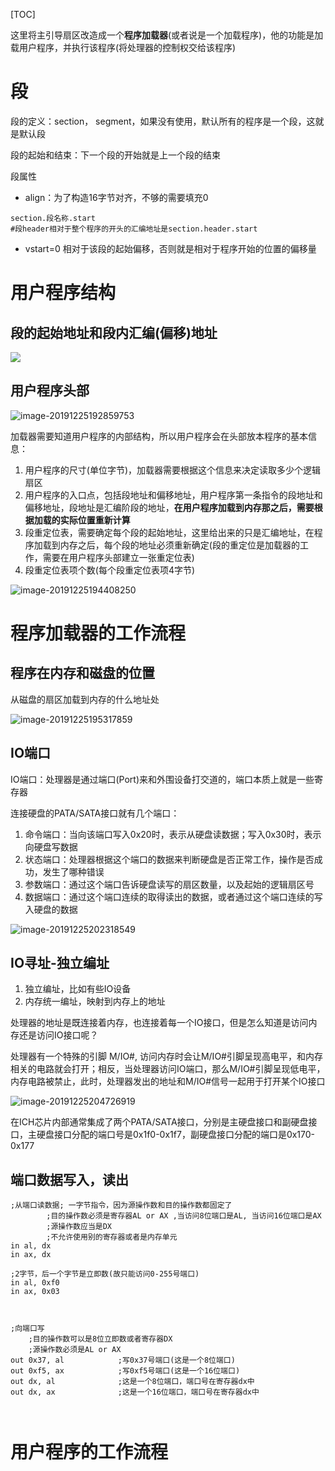 [TOC]

这里将主引导扇区改造成一个**程序加载器**(或者说是一个加载程序)，他的功能是加载用户程序，并执行该程序(将处理器的控制权交给该程序)

# 段

段的定义：section， segment，如果没有使用，默认所有的程序是一个段，这就是默认段

段的起始和结束：下一个段的开始就是上一个段的结束

段属性

* align：为了构造16字节对齐，不够的需要填充0

```shell
section.段名称.start
#段header相对于整个程序的开头的汇编地址是section.header.start
```

* vstart=0 相对于该段的起始偏移，否则就是相对于程序开始的位置的偏移量

# 用户程序结构

## 段的起始地址和段内汇编(偏移)地址

![](/Users/chenyansong/Documents/note/images/linux/x86/section.png)



## 用户程序头部


![image-20191225192859753](/Users/chenyansong/Documents/note/images/linux/x86/image-20191225192859753.png)


加载器需要知道用户程序的内部结构，所以用户程序会在头部放本程序的基本信息：

1. 用户程序的尺寸(单位字节)，加载器需要根据这个信息来决定读取多少个逻辑扇区
2. 用户程序的入口点，包括段地址和偏移地址，用户程序第一条指令的段地址和偏移地址，段地址是汇编阶段的地址，**在用户程序加载到内存那之后，需要根据加载的实际位置重新计算**
3. 段重定位表，需要确定每个段的起始地址，这里给出来的只是汇编地址，在程序加载到内存之后，每个段的地址必须重新确定(段的重定位是加载器的工作，需要在用户程序头部建立一张重定位表)
4. 段重定位表项个数(每个段重定位表项4字节)

![image-20191225194408250](/Users/chenyansong/Documents/note/images/linux/x86/image-20191225194408250.png)



# 程序加载器的工作流程

## 程序在内存和磁盘的位置

从磁盘的扇区加载到内存的什么地址处

![image-20191225195317859](/Users/chenyansong/Documents/note/images/linux/x86/image-20191225195317859.png)

## IO端口

IO端口：处理器是通过端口(Port)来和外围设备打交道的，端口本质上就是一些寄存器

连接硬盘的PATA/SATA接口就有几个端口：

1. 命令端口：当向该端口写入0x20时，表示从硬盘读数据；写入0x30时，表示向硬盘写数据
2. 状态端口：处理器根据这个端口的数据来判断硬盘是否正常工作，操作是否成功，发生了哪种错误
3. 参数端口：通过这个端口告诉硬盘读写的扇区数量，以及起始的逻辑扇区号
4. 数据端口：通过这个端口连续的取得读出的数据，或者通过这个端口连续的写入硬盘的数据

![image-20191225202318549](/Users/chenyansong/Documents/note/images/linux/x86/image-20191225202318549.png)



## IO寻址-独立编址

  1. 独立编址，比如有些IO设备
  2. 内存统一编址，映射到内存上的地址

  处理器的地址是既连接着内存，也连接着每一个IO接口，但是怎么知道是访问内存还是访问IO接口呢？

  处理器有一个特殊的引脚 M/IO#, 访问内存时会让M/IO#引脚呈现高电平，和内存相关的电路就会打开；相反，当处理器访问IO端口，那么M/IO#引脚呈现低电平，内存电路被禁止，此时，处理器发出的地址和M/IO#信号一起用于打开某个IO接口

  ![image-20191225204726919](/Users/chenyansong/Documents/note/images/linux/x86/image-20191225204726919.png)



在ICH芯片内部通常集成了两个PATA/SATA接口，分别是主硬盘接口和副硬盘接口，主硬盘接口分配的端口号是0x1f0-0x1f7，副硬盘接口分配的端口是0x170-0x177



## 端口数据写入，读出

```assembly
;从端口读数据; 一字节指令，因为源操作数和目的操作数都固定了
		;目的操作数必须是寄存器AL or AX ,当访问8位端口是AL, 当访问16位端口是AX
		;源操作数应当是DX
		;不允许使用别的寄存器或者是内存单元
in al, dx
in ax, dx

;2字节，后一个字节是立即数(故只能访问0-255号端口)
in al, 0xf0
in ax, 0x03



;向端口写
	;目的操作数可以是8位立即数或者寄存器DX
	;源操作数必须是AL or AX
out 0x37, al			;写0x37号端口(这是一个8位端口)
out 0xf5, ax			;写0xf5号端口(这是一个16位端口)
out dx, al				;这是一个8位端口，端口号在寄存器dx中
out dx, ax				;这是一个16位端口，端口号在寄存器dx中



```









# 用户程序的工作流程





